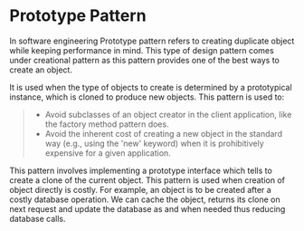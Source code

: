 # Prototype Pattern

In software engineering Prototype pattern refers to creating duplicate object while keeping performance in mind. This type of design pattern comes under creational pattern as this pattern provides one of the best ways to create an object.

It is used when the type of objects to create is determined by a prototypical instance, which is cloned to produce new objects. This pattern is used to:

>* Avoid subclasses of an object creator in the client application, like the factory method pattern does.
>* Avoid the inherent cost of creating a new object in the standard way (e.g., using the 'new' keyword) when it is prohibitively expensive for a given application.

This pattern involves implementing a prototype interface which tells to create a clone of the current object. This pattern is used when creation of object directly is costly. For example, an object is to be created after a costly database operation. We can cache the object, returns its clone on next request and update the database as and when needed thus reducing database calls.